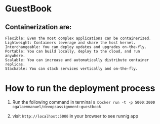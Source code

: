 # GuestBook
## Containerization are:

    Flexible: Even the most complex applications can be containerized.
    Lightweight: Containers leverage and share the host kernel.
    Interchangeable: You can deploy updates and upgrades on-the-fly.
    Portable: You can build locally, deploy to the cloud, and run anywhere.
    Scalable: You can increase and automatically distribute container replicas.
    Stackable: You can stack services vertically and on-the-fly.
# How to run the deployment process

1. Run the following command in terminal `$ Docker run -t -p 5000:3000 ogalaemmanuel/devopsassignment:guestbook`

2. visit `http://localhost:5000` in your browser to see runnig app

